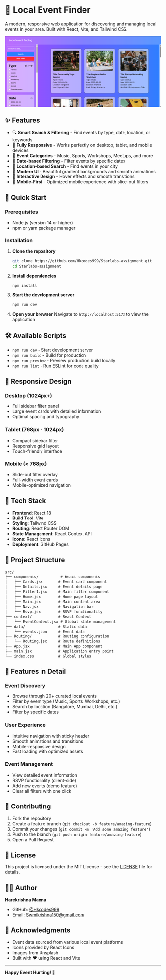 # 🎉 Local Event Finder

A modern, responsive web application for discovering and managing local events in your area. Built with React, Vite, and Tailwind CSS.

![Event Finder Screenshot](./public/Screenshot%202025-09-10%20015614.png)

## ✨ Features

- 🔍 **Smart Search & Filtering** - Find events by type, date, location, or keywords
- 📱 **Fully Responsive** - Works perfectly on desktop, tablet, and mobile devices
- 🎯 **Event Categories** - Music, Sports, Workshops, Meetups, and more
- 📅 **Date-based Filtering** - Filter events by specific dates
- 📍 **Location-based Search** - Find events in your city
- 💫 **Modern UI** - Beautiful gradient backgrounds and smooth animations
- 🎨 **Interactive Design** - Hover effects and smooth transitions
- 📱 **Mobile-First** - Optimized mobile experience with slide-out filters

## 🚀 Quick Start

### Prerequisites

- Node.js (version 14 or higher)
- npm or yarn package manager

### Installation

1. **Clone the repository**
   ```bash
   git clone https://github.com/Hkcodes999/Starlabs-assignment.git
   cd Starlabs-assignment
   ```

2. **Install dependencies**
   ```bash
   npm install
   ```

3. **Start the development server**
   ```bash
   npm run dev
   ```

4. **Open your browser**
   Navigate to `http://localhost:5173` to view the application

## 🛠️ Available Scripts

- `npm run dev` - Start development server
- `npm run build` - Build for production
- `npm run preview` - Preview production build locally
- `npm run lint` - Run ESLint for code quality

## 📱 Responsive Design

### Desktop (1024px+)
- Full sidebar filter panel
- Large event cards with detailed information
- Optimal spacing and typography

### Tablet (768px - 1024px)
- Compact sidebar filter
- Responsive grid layout
- Touch-friendly interface

### Mobile (< 768px)
- Slide-out filter overlay
- Full-width event cards
- Mobile-optimized navigation

## 🎨 Tech Stack

- **Frontend**: React 18
- **Build Tool**: Vite
- **Styling**: Tailwind CSS
- **Routing**: React Router DOM
- **State Management**: React Context API
- **Icons**: React Icons
- **Deployment**: GitHub Pages

## 📁 Project Structure

```
src/
├── components/          # React components
│   ├── Cards.jsx       # Event card component
│   ├── Details.jsx     # Event details page
│   ├── Filter1.jsx     # Main filter component
│   ├── Home.jsx        # Home page layout
│   ├── Main.jsx        # Main content area
│   ├── Nav.jsx         # Navigation bar
│   └── Rsvp.jsx        # RSVP functionality
├── context/            # React Context
│   └── EventContext.jsx # Global state management
├── data/               # Static data
│   └── events.json     # Event data
├── Routing/            # Routing configuration
│   └── Routing.jsx     # Route definitions
├── App.jsx             # Main App component
├── main.jsx            # Application entry point
└── index.css           # Global styles
```

## 🎯 Features in Detail

### Event Discovery
- Browse through 20+ curated local events
- Filter by event type (Music, Sports, Workshops, etc.)
- Search by location (Bangalore, Mumbai, Delhi, etc.)
- Filter by specific dates

### User Experience
- Intuitive navigation with sticky header
- Smooth animations and transitions
- Mobile-responsive design
- Fast loading with optimized assets

### Event Management
- View detailed event information
- RSVP functionality (client-side)
- Add new events (demo feature)
- Clear all filters with one click

## 🤝 Contributing

1. Fork the repository
2. Create a feature branch (`git checkout -b feature/amazing-feature`)
3. Commit your changes (`git commit -m 'Add some amazing feature'`)
4. Push to the branch (`git push origin feature/amazing-feature`)
5. Open a Pull Request

## 📄 License

This project is licensed under the MIT License - see the [LICENSE](LICENSE) file for details.

## 👨‍💻 Author

**Harekrishna Manna**
- GitHub: [@Hkcodes999](https://github.com/Hkcodes999)
- Email: Swmikrishna150@gmail.com

## 🙏 Acknowledgments

- Event data sourced from various local event platforms
- Icons provided by React Icons
- Images from Unsplash
- Built with ❤️ using React and Vite

---

**Happy Event Hunting! 🎉**
